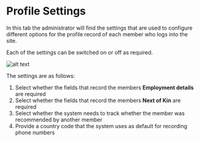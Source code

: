 
# Profile Settings
In this tab the administrator will find the settings that are used to configure different options for the profile record of each member who logs into the site.

Each of the settings can be switched on or off as required.

![alt text](../static/images/11.5_Profile_settings.png ":size=400 Profile Settings")

The settings are as follows:

1. Select whether the fields that record the members **Employment details** are required
1. Select whether the fields that record the members **Next of Kin** are required
1. Select whether the system needs to track whether the member was recommended by another member
1. Provide a country code that the system uses as default for recording phone numbers